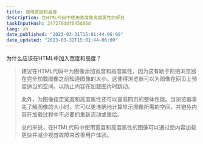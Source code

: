 ```yaml
---
title: 使用宽度和高度
description: 在HTML代码中使用宽度和高度属性的好处
taskInputHash: 247276ddf645d66d
lang: zh
date_published: "2023-03-31T15:01:44-06:00"
date_updated: "2023-03-31T15:01:44-06:00"
---
```

为什么应该在HTML中加入宽度和高度？

> 建议在HTML代码中为图像添加宽度和高度属性，因为这有助于网络浏览器在完全加载图像之前知道图像的大小。这使得浏览器可以为图像在网页上预留适当的空间，以防止内容在加载图片时跳动。
>
> 此外，为图像指定宽度和高度属性还可以提高网页的整体性能。当浏览器事先了解图像的大小时，它可以更准确地计算显示图像所需的空间，并避免内容在加载过程中不必要的重新流动或重绘。
>
> 总的来说，在HTML代码中使用宽度和高度属性的图像可以通过使内容加载更快并减少视觉故障来改善用户体验。
